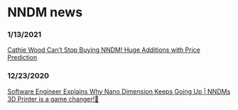 # NNDM news


### 1/13/2021
[Cathie Wood Can’t Stop Buying NNDM! Huge Additions with Price Prediction](https://www.youtube.com/watch?v=8iGyoBaSb6k)


### 12/23/2020
[Software Engineer Explains Why Nano Dimension Keeps Going Up | NNDMs 3D Printer is a game changer!🚀](https://www.youtube.com/watch?v=HhFGan4wxcc)
